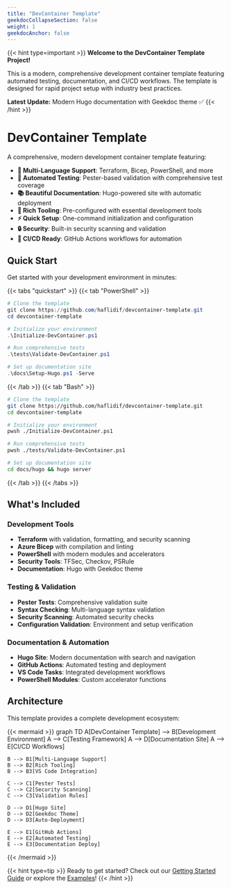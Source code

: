 ```yaml
---
title: "DevContainer Template"
geekdocCollapseSection: false
weight: 1
geekdocAnchor: false
---
```


{{< hint type=important >}}
**Welcome to the DevContainer Template Project!**

This is a modern, comprehensive development container template featuring automated testing, documentation, and CI/CD workflows. The template is designed for rapid project setup with industry best practices.

**Latest Update:** Modern Hugo documentation with Geekdoc theme ✅
{{< /hint >}}

# DevContainer Template

A comprehensive, modern development container template featuring:

- **🐳 Multi-Language Support**: Terraform, Bicep, PowerShell, and more
- **🧪 Automated Testing**: Pester-based validation with comprehensive test coverage
- **📚 Beautiful Documentation**: Hugo-powered site with automatic deployment
- **🔧 Rich Tooling**: Pre-configured with essential development tools
- **⚡ Quick Setup**: One-command initialization and configuration
- **🔒 Security**: Built-in security scanning and validation
- **🚀 CI/CD Ready**: GitHub Actions workflows for automation

## Quick Start

Get started with your development environment in minutes:

{{< tabs "quickstart" >}}
{{< tab "PowerShell" >}}
```powershell
# Clone the template
git clone https://github.com/haflidif/devcontainer-template.git
cd devcontainer-template

# Initialize your environment
.\Initialize-DevContainer.ps1

# Run comprehensive tests
.\tests\Validate-DevContainer.ps1

# Set up documentation site
.\docs\Setup-Hugo.ps1 -Serve
```
{{< /tab >}}
{{< tab "Bash" >}}
```bash
# Clone the template
git clone https://github.com/haflidif/devcontainer-template.git
cd devcontainer-template

# Initialize your environment
pwsh ./Initialize-DevContainer.ps1

# Run comprehensive tests
pwsh ./tests/Validate-DevContainer.ps1

# Set up documentation site
cd docs/hugo && hugo server
```
{{< /tab >}}
{{< /tabs >}}

## What's Included

### Development Tools
- **Terraform** with validation, formatting, and security scanning
- **Azure Bicep** with compilation and linting
- **PowerShell** with modern modules and accelerators  
- **Security Tools**: TFSec, Checkov, PSRule
- **Documentation**: Hugo with Geekdoc theme

### Testing & Validation
- **Pester Tests**: Comprehensive validation suite
- **Syntax Checking**: Multi-language syntax validation
- **Security Scanning**: Automated security checks
- **Configuration Validation**: Environment and setup verification

### Documentation & Automation
- **Hugo Site**: Modern documentation with search and navigation
- **GitHub Actions**: Automated testing and deployment
- **VS Code Tasks**: Integrated development workflows
- **PowerShell Modules**: Custom accelerator functions

## Architecture

This template provides a complete development ecosystem:

{{< mermaid >}}
graph TD
    A[DevContainer Template] --> B[Development Environment]
    A --> C[Testing Framework]
    A --> D[Documentation Site]
    A --> E[CI/CD Workflows]
    
    B --> B1[Multi-Language Support]
    B --> B2[Rich Tooling]
    B --> B3[VS Code Integration]
    
    C --> C1[Pester Tests]
    C --> C2[Security Scanning]
    C --> C3[Validation Rules]
    
    D --> D1[Hugo Site]
    D --> D2[Geekdoc Theme]
    D --> D3[Auto-Deployment]
    
    E --> E1[GitHub Actions]
    E --> E2[Automated Testing]
    E --> E3[Documentation Deploy]
{{< /mermaid >}}

{{< hint type=tip >}}
Ready to get started? Check out our [Getting Started Guide](docs/getting-started/) or explore the [Examples](docs/examples/)!
{{< /hint >}}
